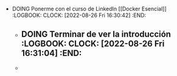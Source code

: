 - DOING Ponerme con el curso de LinkedIn [[Docker Esencial]]
  :LOGBOOK:
  CLOCK: [2022-08-26 Fri 16:30:42]
  :END:
	- DOING Terminar de ver la introducción
	  :LOGBOOK:
	  CLOCK: [2022-08-26 Fri 16:31:04]
	  :END:
		-
	-